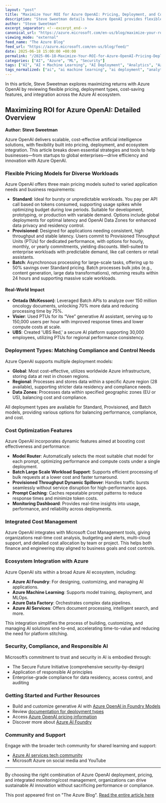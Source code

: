 ```yaml
---
layout: "post"
title: "Maximize Your ROI for Azure OpenAI: Pricing, Deployment, and Cost Optimization Strategies"
description: "Steve Sweetman details how Azure OpenAI provides flexible pricing models, diverse deployment options, and integrated cost management to help organizations optimize costs and performance for scalable AI deployments. The article guides on suitable scenarios for standard, provisioned, and batch models and highlights ecosystem integration."
author: "Steve Sweetman"
excerpt_separator: <!--excerpt_end-->
canonical_url: "https://azure.microsoft.com/en-us/blog/maximize-your-roi-for-azure-openai/"
viewing_mode: "external"
feed_name: "The Azure Blog"
feed_url: "https://azure.microsoft.com/en-us/blog/feed/"
date: 2025-06-18 15:00:00 +00:00
permalink: "/2025-06-18-Maximize-Your-ROI-for-Azure-OpenAI-Pricing-Deployment-and-Cost-Optimization-Strategies.html"
categories: ["AI", "Azure", "ML", "Security"]
tags: ["AI", "AI + Machine Learning", "AI Deployment", "Analytics", "Azure", "Azure AI Foundry", "Azure OpenAI", "Batch Processing", "Compliance", "Cost Management", "Databases", "Deployment Types", "Enterprise AI", "Gen AI Applications", "Internet Of Things", "Management And Governance", "Microsoft Cost Management", "Migration", "ML", "Model Router", "News", "Pricing Models", "Prompt Caching", "Provisioned Throughput", "Security"]
tags_normalized: ["ai", "ai machine learning", "ai deployment", "analytics", "azure", "azure ai foundry", "azure openai", "batch processing", "compliance", "cost management", "databases", "deployment types", "enterprise ai", "gen ai applications", "internet of things", "management and governance", "microsoft cost management", "migration", "ml", "model router", "news", "pricing models", "prompt caching", "provisioned throughput", "security"]
---
```


In this article, Steve Sweetman explores maximizing returns with Azure OpenAI by reviewing flexible pricing, deployment types, cost-saving features, and integration across the Azure AI ecosystem.<!--excerpt_end-->

## Maximizing ROI for Azure OpenAI: Detailed Overview

**Author: Steve Sweetman**

Azure OpenAI delivers scalable, cost-effective artificial intelligence solutions, with flexibility built into pricing, deployment, and ecosystem integration. This article breaks down essential strategies and tools to help businesses—from startups to global enterprises—drive efficiency and innovation with Azure OpenAI.

### Flexible Pricing Models for Diverse Workloads

Azure OpenAI offers three main pricing models suited to varied application needs and business requirements:

- **Standard**: Ideal for bursty or unpredictable workloads. You pay per API call based on tokens consumed, supporting usage spikes while optimizing budget during low periods. Suitable for development, prototyping, or production with variable demand. Options include global deployments for optimal latency and OpenAI Data Zones for enhanced data privacy and residency control.
- **Provisioned**: Designed for applications needing consistent, high throughput and stable latency. Users commit to Provisioned Throughput Units (PTUs) for dedicated performance, with options for hourly, monthly, or yearly commitments, yielding discounts. Well-suited to enterprise workloads with predictable demand, like call centers or retail assistants.
- **Batch**: Asynchronous processing for large-scale tasks, offering up to 50% savings over Standard pricing. Batch processes bulk jobs (e.g., content generation, large data transformations), returning results within 24 hours and supporting massive scale workloads.

#### Real-World Impact

- **Ontada (McKesson)**: Leveraged Batch APIs to analyze over 150 million oncology documents, unlocking 70% more data and reducing processing time by 75%.
- **Visier**: Used PTUs for its “Vee” generative AI assistant, serving up to 150,000 users per hour with improved response times and lower compute costs at scale.
- **UBS**: Created 'UBS Red,' a secure AI platform supporting 30,000 employees, utilizing PTUs for regional performance consistency.

### Deployment Types: Matching Compliance and Control Needs

Azure OpenAI supports multiple deployment models:

- **Global**: Most cost-effective, utilizes worldwide Azure infrastructure, storing data at rest in chosen regions.
- **Regional**: Processes and stores data within a specific Azure region (28 available), supporting stricter data residency and compliance needs.
- **Data Zones**: Processes data within specified geographic zones (EU or US), balancing cost and compliance.

All deployment types are available for Standard, Provisioned, and Batch models, providing various options for balancing performance, compliance, and cost.

### Cost Optimization Features

Azure OpenAI incorporates dynamic features aimed at boosting cost effectiveness and performance:

- **Model Router**: Automatically selects the most suitable chat model for each prompt, optimizing performance and compute costs under a single deployment.
- **Batch Large Scale Workload Support**: Supports efficient processing of bulk requests at a lower cost and faster turnaround.
- **Provisioned Throughput Dynamic Spillover**: Handles traffic bursts seamlessly without service disruption for high-performance apps.
- **Prompt Caching**: Caches repeatable prompt patterns to reduce response times and minimize token costs.
- **Monitoring Dashboard**: Provides real-time insights into usage, performance, and reliability across deployments.

### Integrated Cost Management

Azure OpenAI integrates with Microsoft Cost Management tools, giving organizations real-time cost analysis, budgeting and alerts, multi-cloud support, and detailed cost allocation by team or project. This helps both finance and engineering stay aligned to business goals and cost controls.

### Ecosystem Integration with Azure

Azure OpenAI sits within a broad Azure AI ecosystem, including:

- **Azure AI Foundry**: For designing, customizing, and managing AI applications.
- **Azure Machine Learning**: Supports model training, deployment, and MLOps.
- **Azure Data Factory**: Orchestrates complex data pipelines.
- **Azure AI Services**: Offers document processing, intelligent search, and more.

This integration simplifies the process of building, customizing, and managing AI solutions end-to-end, accelerating time-to-value and reducing the need for platform stitching.

### Security, Compliance, and Responsible AI

Microsoft’s commitment to trust and security in AI is embodied through:

- The Secure Future Initiative (comprehensive security-by-design)
- Application of responsible AI principles
- Enterprise-grade compliance for data residency, access control, and auditing

### Getting Started and Further Resources

- Build and customize generative AI with [Azure OpenAI in Foundry Models](https://aka.ms/azureopenaiservice)
- Review [documentation for deployment types](https://learn.microsoft.com/en-us/azure/ai-services/openai/how-to/deployment-types)
- Access [Azure OpenAI pricing information](https://azure.microsoft.com/en-us/pricing/details/cognitive-services/openai-service/)
- Discover more about [Azure AI Foundry](https://ai.azure.com/)

### Community and Support

Engage with the broader tech community for shared learning and support:

- [Azure AI services tech community](https://techcommunity.microsoft.com/t5/ai-azure-ai-services/bd-p/Azure-AI-Services)
- Microsoft Azure on social media and YouTube

---
By choosing the right combination of Azure OpenAI deployment, pricing, and integrated monitoring/cost management, organizations can drive sustainable AI innovation without sacrificing performance or compliance.

This post appeared first on "The Azure Blog". [Read the entire article here](https://azure.microsoft.com/en-us/blog/maximize-your-roi-for-azure-openai/)
